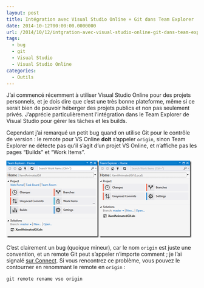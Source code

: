 ```yaml
---
layout: post
title: Intégration avec Visual Studio Online + Git dans Team Explorer
date: 2014-10-12T00:00:00.0000000
url: /2014/10/12/intgration-avec-visual-studio-online-git-dans-team-explorer/
tags:
  - bug
  - git
  - Visual Studio
  - Visual Studio Online
categories:
  - Outils
---
```



J’ai commencé récemment à utiliser Visual Studio Online pour des projets personnels, et je dois dire que c’est une très bonne plateforme, même si ce serait bien de pouvoir héberger des projets publics et non pas seulement privés. J’apprécie particulièrement l’intégration dans le Team Explorer de Visual Studio pour gérer les tâches et les builds.

Cependant j’ai remarqué un petit bug quand on utilise Git pour le contrôle de version : le remote pour VS Online **doit** s’appeler `origin`, sinon Team Explorer ne détecte pas qu’il s’agit d’un projet VS Online, et n’affiche pas les pages “Builds” et “Work Items”.

![Quand le remote VSO s&#39;appelle &quot;origin&quot;](image_thumb.png "Quand le remote VSO s&#39;appelle &quot;origin&quot;")![Quand le remote VSO s&#39;appelle &quot;vso&quot;](image_thumb1.png "Quand le remote VSO s&#39;appelle &quot;vso&quot;")

C’est clairement un bug (quoique mineur), car le nom `origin` est juste une convention, et un remote Git peut s’appeler n’importe comment ; je l’ai signalé [sur Connect](https://connect.microsoft.com/VisualStudio/feedback/details/998359/visual-studio-online-git-integration-in-team-explorer-doesnt-work-if-the-remote-for-vso-isnt-named-origin). Si vous rencontrez ce problème, vous pouvez le contourner en renommant le remote en `origin` :

```
git remote rename vso origin
```

